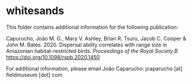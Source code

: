 # whitesands

This folder contains additional information for the following publication:

Capurucho, João M. G., Mary V. Ashley, Brian R. Tsuru, Jacob C. Cooper & John M. Bates. 2020. Dispersal ability correlates with range size in Amazonian habitat-restricted birds. *Proceedings of the Royal Society B* https://doi.org/10.1098/rspb.2020.1450

For additional information, please email João Caparucho: jcaparucho [at] fieldmuseum [dot] com
